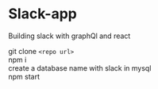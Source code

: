# Slack-app
Building slack with graphQl and react

git clone `<repo url>` <br>
npm i <br>
create a database name with slack in mysql <br>
npm start <br>
